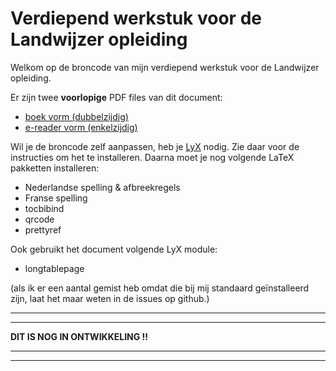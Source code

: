 # Verdiepend werkstuk voor de Landwijzer opleiding

Welkom op de broncode van mijn verdiepend werkstuk voor de Landwijzer opleiding.

Er zijn twee **voorlopige** PDF files van dit document:

* [boek vorm (dubbelzijdig)](https://github.com/EricSeynaeve/landwijzer_werkstuk/raw/main/text/manuscript.pdf)
* [e-reader vorm (enkelzijdig)](https://github.com/EricSeynaeve/landwijzer_werkstuk/raw/main/text/manuscript_single.pdf)

Wil je de broncode zelf aanpassen, heb je [LyX](https://www.lyx.org) nodig. Zie daar voor de instructies om het te installeren.
Daarna moet je nog volgende LaTeX pakketten installeren:

* Nederlandse spelling & afbreekregels
* Franse spelling
* tocbibind
* qrcode
* prettyref

Ook gebruikt het document volgende LyX module:

* longtablepage

(als ik er een aantal gemist heb omdat die bij mij standaard geïnstalleerd zijn, laat het maar weten in de issues op github.)

---

---

**DIT IS NOG IN ONTWIKKELING !!**

---

---
